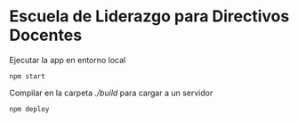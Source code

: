 # Escuela de Liderazgo para Directivos Docentes

Ejecutar la app en entorno local

`
npm start
`

Compilar en la carpeta *./build* para cargar a un servidor

`
npm deploy
`
